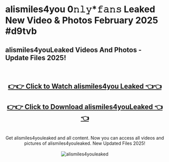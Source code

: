 # alismiles4you 0𝚗𝚕𝚢*𝚏𝚊𝚗𝚜 Leaked New Video & Photos February 2025 #d9tvb

<h2>alismiles4youLeaked Videos And Photos - Update Files 2025!</h2>
<br>
<div align="center">
<h2><a href="https://mediaupload.pro?title=alismiles4you&ref=11F" rel="nofollow">👉👉 Click to Watch alismiles4you Leaked 👈👈</a></h2>
<h2><a href="https://mediaupload.pro?title=alismiles4you&ref=11F" rel="nofollow">👉👉 Click to Download alismiles4youLeaked 👈👈</a></h2>
<br>
Get alismiles4youleaked and all content. Now you can access all videos and pictures of alismiles4youleaked. New Updated Files 2025!
<br>
<br>
<a href="https://mediaupload.pro?title=alismiles4you&ref=11F" rel="nofollow" data-target="animated-image.originalLink"><img src="https://i.ibb.co/Gkj2r4b/banner.png" alt="alismiles4youleaked" style="max-width: 100%; display: inline-block;" data-target="animated-image.originalImage"></a>
</div>
<br>

